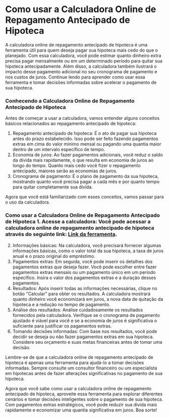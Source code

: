 Como usar a Calculadora Online de Repagamento Antecipado de Hipoteca
====================================================================

A calculadora online de repagamento antecipado de hipoteca é uma ferramenta útil para quem deseja pagar sua hipoteca mais cedo do que o planejado. Com essa calculadora, você pode estimar quanto dinheiro extra precisa pagar mensalmente ou em um determinado período para quitar sua hipoteca antecipadamente. Além disso, a calculadora também ilustrará o impacto desse pagamento adicional no seu cronograma de pagamento e nos custos de juros. Continue lendo para aprender como usar essa ferramenta e tomar decisões informadas sobre acelerar o pagamento de sua hipoteca.

### Conhecendo a Calculadora Online de Repagamento Antecipado de Hipoteca 

Antes de começar a usar a calculadora, vamos entender alguns conceitos básicos relacionados ao repagamento antecipado de hipoteca:

1. Repagamento antecipado de hipoteca: É o ato de pagar sua hipoteca antes do prazo estabelecido. Isso pode ser feito fazendo pagamentos extras em cima do valor mínimo mensal ou pagando uma quantia maior dentro de um intervalo específico de tempo.
2. Economia de juros: Ao fazer pagamentos adicionais, você reduz o saldo da dívida mais rapidamente, o que resulta em economia de juros ao longo do tempo. Quanto mais cedo você fizer o repagamento antecipado, maiores serão as economias de juros.
3. Cronograma de pagamento: É o plano de pagamento da sua hipoteca, mostrando quanto você precisa pagar a cada mês e por quanto tempo para quitar completamente sua dívida.

Agora que você está familiarizado com esses conceitos, vamos passar para o uso da calculadora.

### Como usar a Calculadora Online de Repagamento Antecipado de Hipoteca 1. Acesse a calculadora: Você pode acessar a calculadora online de repagamento antecipado de hipoteca através do seguinte link: [Link da ferramenta](https://www.onlinecalculatorsfree.com/pt/financial/mortgage-early-repayment-calculator.html).
2. Informações básicas: Na calculadora, você precisará fornecer algumas informações básicas, como o valor total da sua hipoteca, a taxa de juros anual e o prazo original do empréstimo.
3. Pagamentos extras: Em seguida, você pode inserir os detalhes dos pagamentos extras que deseja fazer. Você pode escolher entre fazer pagamentos extras mensais ou um pagamento único em um período específico. Insira o valor dos pagamentos extras e a duração desses pagamentos.
4. Resultados: Após inserir todas as informações necessárias, clique no botão "Calcular" para obter os resultados. A calculadora mostrará quanto dinheiro você economizará em juros, a nova data de quitação da hipoteca e a redução no tempo de pagamento.
5. Análise dos resultados: Analise cuidadosamente os resultados fornecidos pela calculadora. Verifique se o cronograma de pagamento ajustado é viável para você e se a economia de juros é significativa o suficiente para justificar os pagamentos extras.
6. Tomando decisões informadas: Com base nos resultados, você pode decidir se deseja ou não fazer pagamentos extras em sua hipoteca. Considere seu orçamento e suas metas financeiras antes de tomar uma decisão.



Lembre-se de que a calculadora online de repagamento antecipado de hipoteca é apenas uma ferramenta para ajudá-lo a tomar decisões informadas. Sempre consulte um consultor financeiro ou um especialista em hipotecas antes de fazer alterações significativas no pagamento de sua hipoteca.

Agora que você sabe como usar a calculadora online de repagamento antecipado de hipoteca, aproveite essa ferramenta para explorar diferentes cenários e tomar decisões inteligentes sobre o pagamento de sua hipoteca. Com pagamentos extras estratégicos, você pode reduzir sua dívida mais rapidamente e economizar uma quantia significativa em juros. Boa sorte!